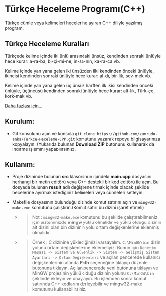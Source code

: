 # Türkçe Heceleme Programı(C++)

Türkçe cümle veya kelimeleri hecelerine ayıran C++ diliyle yazılmış program.

## Türkçe Heceleme Kuralları

Türkçede kelime içinde iki ünlü arasındaki ünsüz, kendinden sonraki ünlüyle hece kurar: a-ra-ba, bi-çi-mi-ne, in-sa-nın, ka-ra-ca vb.

Kelime içinde yan yana gelen iki ünsüzden ilki kendinden önceki ünlüyle, ikincisi kendinden sonraki ünlüyle hece kurar: al-dı, bir-lik, sev-mek vb.

Kelime içinde yan yana gelen üç ünsüz harften ilk ikisi kendinden önceki ünlüyle, üçüncüsü kendinden sonraki ünlüyle hece kurar: alt-lık, Türk-çe, kork-mak vb.

[Daha fazlası için...](http://tdk.gov.tr/icerik/yazim-kurallari/hece-yapisi-ve-satir-sonunda-kelimelerin-bolunmesi/)

## Kurulum:

- Git konsolunu açın ve konsola ```git clone https://github.com/zumrudu-anka/Turkce-Heceleme-CPP.git``` komutunu yazarak repoyu bilgisayarınıza kopyalayın. (Yukarıda bulunan **Download ZIP** butonunu kullanarak da indirme işlemini yapabilirsiniz).

## Kullanım:

- Proje dizininde bulunan **src** klasörünün içindeki **main.cpp** dosyasını herhangi bir metin editörü veya C++ destekli bir kod editörü ile açın. Bu dosyada bulunan **result** adlı değişkene tırnak içinde olacak şekilde hecelerine ayırmak istediğiniz kelimeleri veya cümleleri setleyin.

- Makefile dosyasının bulunduğu dizinde komut satırını açın ve ```mingw32-make.exe``` komutunu çalıştırın.(Komut satırı bu dizini işaret etmeli)
  - > Not : ```mingw32-make.exe``` komutunu bu şekilde çalıştırabilmeniz için sisteminizde **mingw** yüklü olmalıdır ve yüklü olduğu dizinin alt dizini olan bin dizininin yolu ortam değişkenlerine eklenmiş olmalıdır.
  - > Örnek : C dizinine yüklediğimizi varsayalım. ```C:\MinGW\bin``` dizin yolunu ortam değişkenlerine eklemeliyiz. Bunun için ```Denetim Masası -> Sistem ve Güvenlik -> Sistem -> Gelişmiş Sistem Ayarları -> Ortam Değişkenleri``` ve açılan pencerede kullanıcı değişkenlerinin altında **Path** seçeneğine tıklayıp düzenle butonuna tıklayın. Açılan pencerede yeni butonuna tıklayın ve MinGW projesinin yüklü olduğu dizinin yolunu ```C:\MinGW\bin``` şeklinde ekleyin ve onaylayın. Bu işlemden sonra komut satırında C++ kodlarını derleyebilir ve mingw32-make komutunu kullanabilirsiniz.
